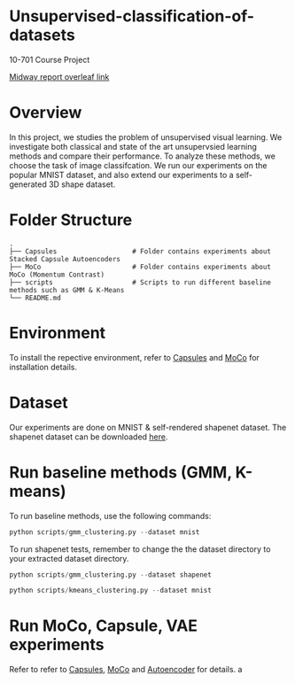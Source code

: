 # Unsupervised-classification-of-datasets
10-701 Course Project 

[Midway report overleaf link](https://www.overleaf.com/4123148767nnmknvwnmtry)

# Overview
In this project, we studies the problem of unsupervised visual learning. We investigate both classical and state of the art unsupervsied learning methods and compare their performance. To analyze these methods, we choose the task of image classifcation. We run our experiments on the popular MNIST dataset, and also extend our experiments to a self-generated 3D shape dataset. 

# Folder Structure
    .
    ├── Capsules                   # Folder contains experiments about Stacked Capsule Autoencoders
    ├── MoCo                       # Folder contains experiments about MoCo (Momentum Contrast)
    ├── scripts                    # Scripts to run different baseline methods such as GMM & K-Means
    └── README.md
    

# Environment
To install the repective environment, refer to [Capsules](Capsules/README.md) and [MoCo](Capsules/README.md) for installation details. 

# Dataset
Our experiments are done on MNIST & self-rendered shapenet dataset. The shapenet dataset can be downloaded [here](https://drive.google.com/file/d/1msGsrX48YB92bm2f1YgxESuddvGu2Ywt/view?usp=sharing).


# Run baseline methods (GMM, K-means)

To run baseline methods, use the following commands:

```python 
python scripts/gmm_clustering.py --dataset mnist
```

To run shapenet tests, remember to change the the dataset directory to your extracted dataset directory. 

```python 
python scripts/gmm_clustering.py --dataset shapenet
```

```python 
python scripts/kmeans_clustering.py --dataset mnist
```

# Run MoCo, Capsule, VAE experiments
Refer to refer to [Capsules](Capsules/README.md),  [MoCo](Capsules/README.md) and [Autoencoder](Autoencoder/README.md) for details. a